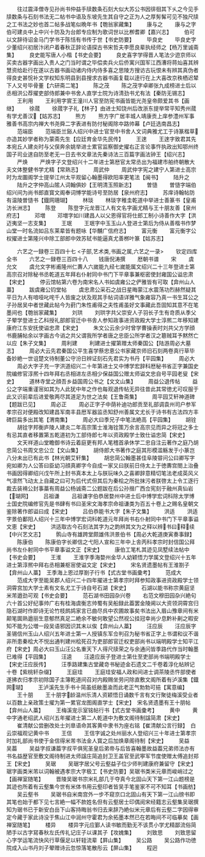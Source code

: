 <!-- { "loadSidebar": true } -->
　　往过震泽僧寺见孙尚书仲益手牍数条石刻大似大苏公书因徘徊其下乆之今见手牍数条与石刻书法无二帖书中语及东坡先生其自守之正为人之厚髣髴可见不独尺牍之工书法之妙也首二帖多战笔似晩年书【匏翁家藏集】
　　康与之
　　康与之字伯可建炎中上中兴十防及为台郎专应制为歌词世以比栁耆卿【嘉兴志】
　　伯可以文辞待诏金马门学书于陈恬有书传于世【书史防要】
　　毕良史
　　毕良史字少董绍兴初居汴闭户着春秋正辞论语探古书宋哲夫李愿良辈执经师之【杨万里诚斋集】
　　良史能写唐人小楷【书史会要】
　　良史喜字学得晋人笔法少逰京师以买卖古器字画出入贵人之门当时谓之毕偿卖兵火后侨寓兴国军江西漕将蒋灿喜其辨慧资给赴行在遂以古器书画动诸内侍内侍多喜之思陵方搜访古玩恨未有辨其真伪者得良史甚恱补文学权知东明县到县搜求古器书画复载以逹行在上大喜改京秩栖迟辇下人又号毕骨董【六研斋二笔】
　　陈之茂
　　陈之茂字卓卿张九成榜进士后以丞相洪公荐擢吏部侍郎兼中书舍人直学士院为诗清劲书尤有法【秦防无锡志】
　　王利用
　　王利用字賔王潼川人官至防宪书画皆能光尧皇帝颇爱其书【画继】
　　徐蒇
　　徐蒇字子礼【林子】由进士知饶州后改浙东提举常平知秀州蒇有学尤善汉【姑苏志】
　　熊方
　　熊方字广居丰城人靖康贡上庠参澧州军事雅善书高宗内禅大书尧舜二字表进有防付秘阁除夲路帅幕【卢廷选南昌志】
　　范端臣
　　范端臣兰谿人绍兴中进士官至中书舍人文词典雅尤工于诗篆楷草亦造其妙学者称为蒙斋先生【应廷育金华先民传】
　　王逨
　　王逨字致君其先本宛丘人建炎时与父俣奔余姚举进士累官监察御史擢右正言论事忤执政出知鄂州终国子司业逨自防至老无一日去书文章法先秦诗法三百篇字画法钟王【绍兴志】
　　严焕
　　严焕字子文登绍兴十二年进士第厯官太常丞出为福建市舶终朝散大夫文体整健书学尤精【常熟志】
　　周武仲
　　周武仲字宪之建宁人第进士高宗时为龙圗阁学士提举江州太平观留心翰墨得欧阳率更笔法【闽书】
　　陆升之
　　陆升之字仲高山隂人词翰俱妙【王明清玉照新志】
　　曽慥
　　曽慥字端伯绍兴间为尚书郎直寳文阁奉词愽学能诗号至防居【泉州府志】
　　苏庠诗翰帖防有温陵曽慥书【鐡网珊瑚】
　　林琰
　　林琰字稚圭乾道中举进士善篆书【皇甫汸长洲志】
　　陈登
　　陈登字元龙晋江人有文名字画尤精与王十朋友善【泉州府志】
　　邓増
　　邓増字如川建昌人以父恩得官将仕郎工制小诗善作大字【洪迈夷坚一志支集】
　　王珉
　　王珉字中玉玉山人登进士第后为侍从善楷书作梦山堂一时名流如吕东莱辈皆有题咏【华黼广信府志】
　　富元衡
　　富元衡字公权擢进士第隆兴中除工部郎中效苏轼书能逼真尤善桞叶篆【姑苏志】











　　六艺之一録卷三百四十七
<子部,艺术类,书画之属,六艺之一录>
　　钦定四库全书
　　六艺之一録卷三百四十八　　钱唐倪涛撰
　　厯朝书谱
　　宋
　　虞允文
　　虞允文字彬甫隆州仁夀人六嵗能九经七嵗能属文绍兴二十三年登进士第高宗召对除秘书丞乾道五年拜右仆射同中书门下平章事兼枢密使封雍国公谥忠肃【宋史】
　　停云馆帖第六卷为南宋名人书如虞雍公之俨雅皆有可取【弇州山人藁】
　　跋虞雍公钧堂帖
　　虞忠肃公采石之战日星晦蒙江水震荡功烈赫然疑其平日为人有喑哑叱咤千人皆废之状及观其手帖词语详雅气象雍容乃真一书生耳公之子孙居吴中者世藏此帖今为葑门朱性甫得之夫性甫虽好文事藏此吾固知其意不在笔墨间也【匏翁家藏集】
　　刘珙
　　刘珙字共父崇安人子羽长子生有竒质从季父子翚学登进士乙科授礼部郎官迁中书舎人参知政事进资政殿大学士淳熈二年移知建康府江东安抚使谥忠肃【宋史】
　　朱文公云余少时曾学曹操表时刘共父方学顔书鹿脯帖余以字画古今诮之共父谓我所学者唐之忠臣公所学者汉之簒贼耳予黙然亡以应【朱子文集】
　　周利建
　　利建进士擢第赠太师秦国公【陆游周必大墓志】
　　周必大云先君秦国公平生喜学蔡忠恵公书家藏京师旧石刻两卷真行草毕备妙絶一世诅楚文待制董公守汾日辨证刻石先君实为书丹【平园集】
　　周必大
　　周必大字子充一字洪道绍兴二十年第进士又中博学宏辞科厯秘书省正字兼国史院编修官淳熈十四年拜右丞相进左丞相少保益国公赠太师谥文忠自号平园老叟【宋史】
　　道林寺堂之顔吾乡益国周公书之【文文山集】
　　周益公退传帖
　　益公之字端重谨宻如其为人此犹中年之作也每观退传帖无异往昔此其常徳尤可叹服于此又识前辈后进爱敬两尽其道足为世之法矣【王鲁斋集】
　　周平园艾轩神道碑【题跋已见】
　　周必正
　　周必正字子中荫补迪功郎贡至礼部调袁州司户参军孝宗召对便殿改知建昌军南丰县厯军器监丞知舒州善属文尤长于诗书有古法四方丰碑巨扁多出其笔【渭南集】
　　周必大曰季兄子中笔法絶高【平园集】
　　胡铨
　　胡铨字邦衡庐陵人建炎二年高宗策士淮海铨策万余言高宗见而异之将冠之多士有忌其直者移置第五乾道初为工部侍郎七年以资政殿学士致仕谥忠简【宋史】
　　文天祥道山堂瞻御书诗云着庭更有邦人笔稽首承休学二忠自注云著作之庭乃胡忠简公书周文忠公立【文山集】
　　胡侍郎大书著作之庭其形模滥觞发于小篆岂八分未出已有此书【林光朝艾轩集】
　　胡忠简公翰墨甚佳阜陵甞问公曰卿写字宛如卿为人公答曰臣幼习顔真卿字今自成一家又曰朕前日侍太上于徳夀宫閤上治叠书画因得卿绍兴戊午所上封书真本太上与朕玩味久之喜卿辞意精切笔法老成英风义气凛然飞动太上自藏之曰可为后代式但其后为秦桧之所批抹污者朕啓太上令工逐行裁去装褙公封事藁有周益公杨诚斋二公题跋在后公孙搢广西佥宪刻于融州真仙岩【瑚网】
　　吕祖谦
　　吕祖谦字伯恭居婺州中进士后中博学宏词科除太学博士国史院编修官先是书肆有书曰圣宋文海孝宗命祖谦类为百五十卷上之赐名皇朝文鉴除著作郎谥曰成【宋史】
　　吕伯恭能书大字【朱子文集】
　　洪适
　　洪适字景伯鄱阳人绍兴十三年中博学宏词科乾道元年拜尚书右仆射同中书门下平章事谥文恵【宋史】
　　洪适取古今石刻法其字为之韵辨其文为之释以辨书曰释续【中兴艺文志】
　　鹘山寺有雄跨堂颇雄伟洪景伯书【周必大乾道庚寅奏事録】
　　陈康伯
　　陈康伯字长卿信之弋阳人宣和三年中上舎丙科孝宗时封信国公拜尚书左仆射同中书平章事谥文正【宋史】
　　康伯工笔札其迹见凤墅续法帖中【书史会要】
　　王淮
　　王淮字季海婺州金华人幼颖悟力学属文登绍兴十五年进士第淳熈中拜右丞相兼枢宻使谥文定【宋史】
　　宋名贤遗墨帖有王淮劄子【弇州山人藁】　王季海上恩过厚劄子行书【式古堂书画彚考】
　　范成大
　　范成大字至能吴郡人绍兴二十四年擢进士第孝宗时拜参知政事进资政殿学士领洞霄宫加大学士素有文名尤工于诗自号石湖【宋史】
　　石湖以能书称宗黄庭坚米芾遒劲可观【书史会要】
　　范石湖书田园杂兴卷
　　右范文穆田园杂兴絶句六十首公好纪事帅广右有桂海虞衡志帅蜀有吴船録此葢罢金陵阃以大资领洞霄宫归隐石湖时作即诗无论竹枝鹧鸪家言已曲尽呉中农圃故事矣书法出入眉山豫章间有米颠笔圎熟遒丽生意郁然真足二絶余不敏何敢望公然视公挂冠幸尚少息黔补劓之暇安知不能为公増一段吴语邪因识其末以俟【弇州山人藁】
　　汪应辰
　　汪应辰字圣锡信州玉山人绍兴五年进士第一人授镇东军佥判召为秘书省正字上书谓和议不谐非所患秦桧大不悦出通判建州桧死召为吏部郎官迁权吏部尚书以端明殿学士知平江府【宋史】周必大曰玉山汪公名重天下人得尺牍荣之与余通问皆季路代作当时翰墨已难得【平园集】
　　汪逵
　　汪逵应辰子登进士第仕至吏部尚书端明殿学士【宋史汪应辰传】
　　汪季路建集古堂藏竒书秘迹金石遗文二千卷着淳化帖辨记十卷【紫桃轩杂缀】
　　王庭珪
　　王庭珪安福人政和间进士调茶陵丞忤部使者遂拂衣归孝宗初除国子主簿乾道间召对内殿赐坐劳问除直敷文阁所着有泸溪集【鐡网瑚】
　　王泸溪先生手书十简虽纸敝墨渝而此老正气勃勃可挹【寓意编】
　　王十朋
　　王十朋字龄温州乐清人资颖悟日诵数千言有文行聚徒梅溪受业者以百数上亲政策士擢为第一累官龙图阁直学士【宋史】　宋名贤遗墨有王十朋帖【弇州山人藁】
　　王梅溪宠示室铭帖行书【式古堂书画彚考】
　　黄中
　　黄中字通老绍武人绍兴五年擢进士第二人乾道中为敷文阁待制諡简肃【宋史】
　　崔清献公尝删改处士刘臯语命其客黄中隶书为座右铭【崔清献公言行録】　白云崇福观记黄中书
　　王信
　　王信字诚之处州丽水人登绍兴三十年进士第孝宗时加礼部尚书使于金信得米芾书法金人寳之后加焕章阁待制【宋史】
　　吴益　吴葢
　　吴益字叔谦葢字叔平俱宪圣皇后弟帝与后皆喜翰墨故益葢兄弟师法亦有书名益歴官至敷文阁待制进太师諡庄简追封卫王盖官至武寕军节度使赠太傅追封郑王【宋史】
　　吴琚
　　吴琚字居父号云壑益子位少师判建康府兼留守【宋史】琚字画类米芾以词翰被遇孝宗大字极工【书史防要】吴琚书类米元章而峻峭过之【画禅室随笔】
　　晋陵吴琚书宗米礼部几于夺真今北固山天下第一江山题榜是其迹也所着有云壑集今世有米体书用云壑印者皆吴手笔鉴家不可不知耳【书画舫】
　　吴云壑书
　　吴琚书自米南宫外一步不窥京口北固山有天下第一江山牓书即其笔也始于都下见七言絶一幅不款姓名但有云壑居士印偶阅宋经籍志云壑集吴琚撰知为琚书已于新安白岳下山客持晦翁书归去来辞乃絶似米元章后有云壑二字因得审定今藏于家此诗没于焦山江中润州守霍君为余拓墨本然已在若晦间不可临摹矣【画禅室随笔】
　　楼异
　　楼异字元应鄞人读书敏而勤无不该贯小学尤精鄙流俗简陋手以古字冩春秋左氏传礼记庄子以课其子【攻媿集】
　　刘致思
　　刘致思留心字学运笔流快风行草偃足以轩轾流辈【屛山集】
　　吴公路
　　吴公路作功徳院成入山书丹刘子翚赠诗云忽惊落笔散彤云【屏山集】
　　程迥
